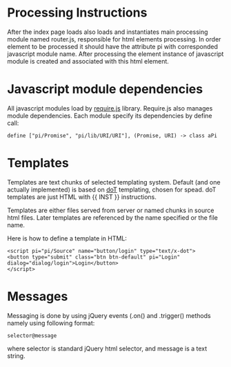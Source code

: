 # Processing Instructions

After the index page loads also loads and instantiates main processing module named
router.js, responsible for html elements processing. In order element to be processed
it should have the attribute pi with corresponded javascript module name. After
processing the element instance of javascript module is created and associated
with this html element.

# Javascript module dependencies

All javascript modules load by [require.js](http://requirejs.org) library. Require.js also manages
module dependencies. Each module specify its dependencies by define call:
```
define ["pi/Promise", "pi/lib/URI/URI"], (Promise, URI) -> class aPi
```
# Templates

Templates are text chunks of selected templating system. Default (and one actually implemented)
is based on [doT](https://github.com/olado/doT) templating, chosen for spead. doT templates are just HTML with {{ INST }} instructions.

Templates are either files served from server or named chunks in source html files. Later
templates are referenced by the name specified or the file name.

Here is how to define a template in HTML:

```
<script pi="pi/Source" name="button/login" type="text/x-dot">
<button type="submit" class="btn btn-default" pi="Login" dialog="dialog/login">Login</button>
</script>
```

# Messages

Messaging is done by using jQuery events (.on() and .trigger() methods namely using
following format:
```
selector@message
```
where selector is standard jQuery html selector, and message is a text string.
